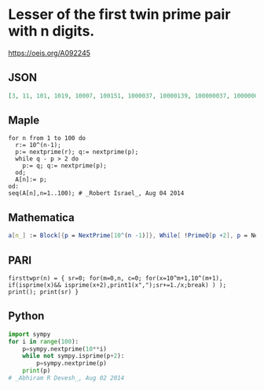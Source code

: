 # Lesser of the first twin prime pair with n digits\.
https://oeis.org/A092245
## JSON
```JSON
[3, 11, 101, 1019, 10007, 100151, 1000037, 10000139, 100000037, 1000000007, 10000000277, 100000000817, 1000000000061, 10000000001267, 100000000000097, 1000000000002371, 10000000000001549, 100000000000000019]
```
## Maple
```Maple
for n from 1 to 100 do
  r:= 10^(n-1);
  p:= nextprime(r); q:= nextprime(p);
  while q - p > 2 do
    p:= q; q:= nextprime(p);
  od;
  A[n]:= p;
od:
seq(A[n],n=1..100); # _Robert Israel_, Aug 04 2014
```
## Mathematica
```Mathematica
a[n_] := Block[{p = NextPrime[10^(n -1)]}, While[ !PrimeQ[p +2], p = NextPrime@ p]; p]; Array[a, 18] (* _Robert G. Wilson v_, Dec 04 2022 *)
```
## PARI
```PARI
firsttwpr(n) = { sr=0; for(m=0,n, c=0; for(x=10^m+1,10^(m+1), if(isprime(x)&& isprime(x+2),print1(x",");sr+=1./x;break) ) ); print(); print(sr) }
```
## Python
```Python
import sympy
for i in range(100):
    p=sympy.nextprime(10**i)
    while not sympy.isprime(p+2):
        p=sympy.nextprime(p)
    print(p)
# _Abhiram R Devesh_, Aug 02 2014
```
